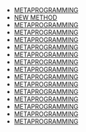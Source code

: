 - [METAPROGRAMMING](#metaprogramming)
- [NEW METHOD](#new)
- [METAPROGRAMMING](#handling)
- [METAPROGRAMMING](#handling)
- [METAPROGRAMMING](#handling)
- [METAPROGRAMMING](#handling)
- [METAPROGRAMMING](#handling)
- [METAPROGRAMMING](#handling)
- [METAPROGRAMMING](#handling)
- [METAPROGRAMMING](#handling)
- [METAPROGRAMMING](#handling)
- [METAPROGRAMMING](#handling)
- [METAPROGRAMMING](#handling)
- [METAPROGRAMMING](#handling)
- [METAPROGRAMMING](#handling)
- [METAPROGRAMMING](#handling)
  
<a id='metaprogramming'></a>

<a id='new'></a>
<a id='exceptions'></a>
<a id='exceptions'></a>
<a id='exceptions'></a>
<a id='exceptions'></a>
<a id='exceptions'></a>
<a id='exceptions'></a>
<a id='exceptions'></a>
<a id='exceptions'></a>
<a id='exceptions'></a>
<a id='exceptions'></a>
<a id='exceptions'></a>
<a id='exceptions'></a>
<a id='exceptions'></a>
<a id='exceptions'></a>
<a id='exceptions'></a>
<a id='exceptions'></a>
<a id='exceptions'></a>